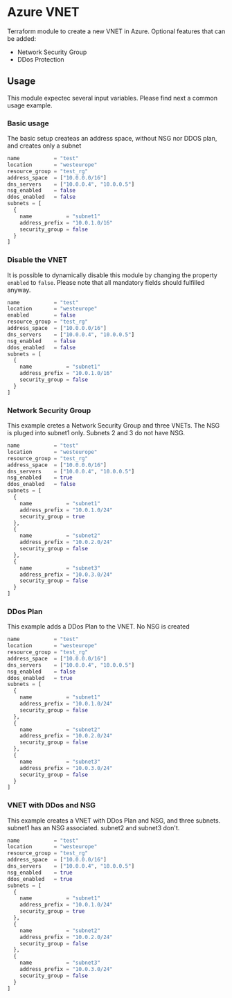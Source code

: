 # Azure VNET

Terraform module to create a new VNET in Azure. Optional features that can be added:

* Network Security Group
* DDos Protection

## Usage

This module expectec several input variables. Please find next a common usage example.

### Basic usage

The basic setup createas an address space, without NSG nor DDOS plan, and creates only a subnet

``` tf
name           = "test"
location       = "westeurope"
resource_group = "test_rg"
address_space  = ["10.0.0.0/16"]
dns_servers    = ["10.0.0.4", "10.0.0.5"]
nsg_enabled    = false
ddos_enabled   = false
subnets = [
  {
    name           = "subnet1"
    address_prefix = "10.0.1.0/16"
    security_group = false
  }
]
```

### Disable the VNET

It is possible to dynamically disable this module by changing the property ```enabled``` to ```false```. Please note that all mandatory fields should fulfilled anyway.

``` tf
name           = "test"
location       = "westeurope"
enabled        = false
resource_group = "test_rg"
address_space  = ["10.0.0.0/16"]
dns_servers    = ["10.0.0.4", "10.0.0.5"]
nsg_enabled    = false
ddos_enabled   = false
subnets = [
  {
    name           = "subnet1"
    address_prefix = "10.0.1.0/16"
    security_group = false
  }
]
```

### Network Security Group

This example cretes a Network Security Group and three VNETs. The NSG is pluged into subnet1 only. Subnets 2 and 3 do not have NSG.

```tf
name           = "test"
location       = "westeurope"
resource_group = "test_rg"
address_space  = ["10.0.0.0/16"]
dns_servers    = ["10.0.0.4", "10.0.0.5"]
nsg_enabled    = true
ddos_enabled   = false
subnets = [
  {
    name           = "subnet1"
    address_prefix = "10.0.1.0/24"
    security_group = true
  },
  {
    name           = "subnet2"
    address_prefix = "10.0.2.0/24"
    security_group = false
  },
  {
    name           = "subnet3"
    address_prefix = "10.0.3.0/24"
    security_group = false
  }
]
```

### DDos Plan

This example adds a DDos Plan to the VNET. No NSG is created

```tf
name           = "test"
location       = "westeurope"
resource_group = "test_rg"
address_space  = ["10.0.0.0/16"]
dns_servers    = ["10.0.0.4", "10.0.0.5"]
nsg_enabled    = false
ddos_enabled   = true
subnets = [
  {
    name           = "subnet1"
    address_prefix = "10.0.1.0/24"
    security_group = false
  },
  {
    name           = "subnet2"
    address_prefix = "10.0.2.0/24"
    security_group = false
  },
  {
    name           = "subnet3"
    address_prefix = "10.0.3.0/24"
    security_group = false
  }
]
```

### VNET with DDos and NSG

This example creates a VNET with DDos Plan and NSG, and three subnets. subnet1 has an NSG associated. subnet2 and subnet3 don't.

```tf
name           = "test"
location       = "westeurope"
resource_group = "test_rg"
address_space  = ["10.0.0.0/16"]
dns_servers    = ["10.0.0.4", "10.0.0.5"]
nsg_enabled    = true
ddos_enabled   = true
subnets = [
  {
    name           = "subnet1"
    address_prefix = "10.0.1.0/24"
    security_group = true
  },
  {
    name           = "subnet2"
    address_prefix = "10.0.2.0/24"
    security_group = false
  },
  {
    name           = "subnet3"
    address_prefix = "10.0.3.0/24"
    security_group = false
  }
]
```
